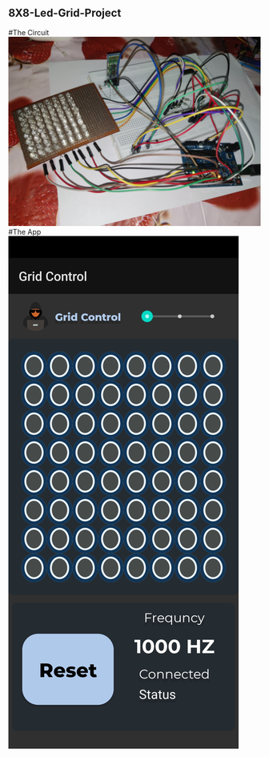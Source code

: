 ## 8X8-Led-Grid-Project
#The Circuit
![alt text](https://github.com/abhiknack/8X8-Led-Grid-Project/blob/main/Gallery/project.jpeg?raw=true)
#The App
![alt text](https://github.com/abhiknack/8X8-Led-Grid-Project/blob/main/Gallery/app.jpeg?raw=true)
